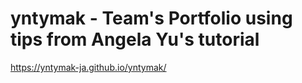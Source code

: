 # yntymak - Team's Portfolio using tips from Angela Yu's tutorial

https://yntymak-ja.github.io/yntymak/
